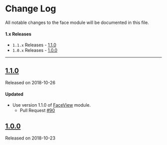 # Change Log
All notable changes to the face module will be documented in this file.

#### 1.x Releases
- `1.1.x` Releases - [1.1.0](#110)
- `1.0.x` Releases - [1.0.0](#100)
---
## [1.1.0](https://maven.blockv.io/artifactory/webapp/#/artifacts/browse/tree/General/BLOCKv/io/blockv/sdk/face/1.1.0)
Released on 2018-10-26

#### Updated
- Use version 1.1.0 of [FaceView](/faceview) module.
  - Pull Request [#90](https://github.com/BLOCKvIO/android-sdk/pull/90)

## [1.0.0](https://maven.blockv.io/artifactory/webapp/#/artifacts/browse/tree/General/BLOCKv/io/blockv/sdk/face/1.0.0)
Released on 2018-10-23

